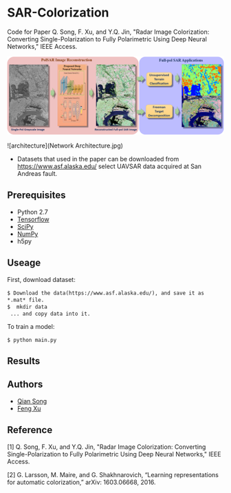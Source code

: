 # SAR-Colorization
Code for Paper Q. Song, F. Xu, and Y.Q. Jin, "Radar Image Colorization: Converting Single-Polarization to Fully Polarimetric Using Deep Neural Networks," IEEE Access.

![graphicabstract](graphicAbstract.png)

![architecture](Network Architecture.jpg)

* Datasets that used in the paper can be downloaded from https://www.asf.alaska.edu/ select UAVSAR data acquired at San Andreas fault.

## Prerequisites
- Python 2.7
- [Tensorflow](https://www.tensorflow.org/)
- [SciPy](http://www.scipy.org/install.html)
- [NumPy](http://www.numpy.org/)
- h5py

## Useage
First, download dataset:

    $ Download the data(https://www.asf.alaska.edu/), and save it as *.mat* file.
    $  mkdir data
     ... and copy data into it.
     
To train a model:

    $ python main.py

## Results


## Authors
- [Qian Song](https://github.com/QianSong-Cherry)
- [Feng Xu](https://github.com/fudanxu)

## Reference
[1] Q. Song, F. Xu, and Y.Q. Jin, "Radar Image Colorization: Converting Single-Polarization to Fully Polarimetric Using Deep Neural Networks," IEEE Access.

[2] G. Larsson, M. Maire, and G. Shakhnarovich, “Learning representations for automatic colorization,” arXiv: 1603.06668, 2016.
